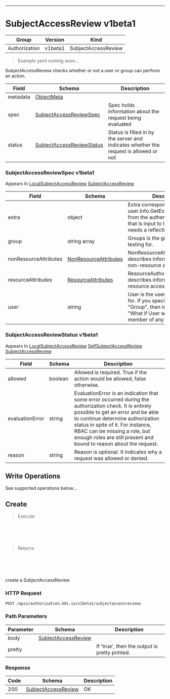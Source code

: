 

-----------
# SubjectAccessReview v1beta1

Group        | Version     | Kind
------------ | ---------- | -----------
Authorization | v1beta1 | SubjectAccessReview







> Example yaml coming soon...


SubjectAccessReview checks whether or not a user or group can perform an action.



Field        | Schema     | Description
------------ | ---------- | -----------
metadata | [ObjectMeta](#objectmeta-v1) | 
spec | [SubjectAccessReviewSpec](#subjectaccessreviewspec-v1beta1) | Spec holds information about the request being evaluated
status | [SubjectAccessReviewStatus](#subjectaccessreviewstatus-v1beta1) | Status is filled in by the server and indicates whether the request is allowed or not


### SubjectAccessReviewSpec v1beta1

<aside class="notice">
Appears In <a href="#localsubjectaccessreview-v1beta1">LocalSubjectAccessReview</a> <a href="#subjectaccessreview-v1beta1">SubjectAccessReview</a> </aside>

Field        | Schema     | Description
------------ | ---------- | -----------
extra | object | Extra corresponds to the user.Info.GetExtra() method from the authenticator.  Since that is input to the authorizer it needs a reflection here.
group | string array | Groups is the groups you're testing for.
nonResourceAttributes | [NonResourceAttributes](#nonresourceattributes-v1beta1) | NonResourceAttributes describes information for a non-resource access request
resourceAttributes | [ResourceAttributes](#resourceattributes-v1beta1) | ResourceAuthorizationAttributes describes information for a resource access request
user | string | User is the user you're testing for. If you specify "User" but not "Group", then is it interpreted as "What if User were not a member of any groups

### SubjectAccessReviewStatus v1beta1

<aside class="notice">
Appears In <a href="#localsubjectaccessreview-v1beta1">LocalSubjectAccessReview</a> <a href="#selfsubjectaccessreview-v1beta1">SelfSubjectAccessReview</a> <a href="#subjectaccessreview-v1beta1">SubjectAccessReview</a> </aside>

Field        | Schema     | Description
------------ | ---------- | -----------
allowed | boolean | Allowed is required.  True if the action would be allowed, false otherwise.
evaluationError | string | EvaluationError is an indication that some error occurred during the authorization check. It is entirely possible to get an error and be able to continue determine authorization status in spite of it. For instance, RBAC can be missing a role, but enough roles are still present and bound to reason about the request.
reason | string | Reason is optional.  It indicates why a request was allowed or denied.




## <strong>Write Operations</strong>

See supported operations below...

## Create

> Execute

```shell



```



```yaml



```

> Returns

```shell



```


```yaml



```



create a SubjectAccessReview

### HTTP Request

`POST /apis/authorization.k8s.io/v1beta1/subjectaccessreviews`

### Path Parameters

Parameter    | Schema     | Description
------------ | ---------- | -----------
body | [SubjectAccessReview](#subjectaccessreview-v1beta1) | 
pretty |  | If 'true', then the output is pretty printed.


### Response

Code         | Schema     | Description
------------ | ---------- | -----------
200 | [SubjectAccessReview](#subjectaccessreview-v1beta1) | OK




